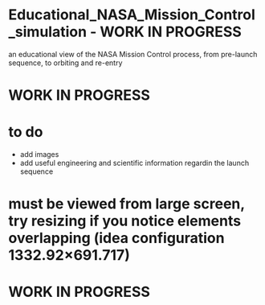 # Educational_NASA_Mission_Control_simulation - WORK IN PROGRESS
an educational view of the NASA Mission Control process, from pre-launch sequence, to orbiting and re-entry

# WORK IN PROGRESS

# to do
- add images 
- add useful engineering and scientific information regardin the launch sequence

# must be viewed from large screen, try resizing if you notice elements overlapping (idea configuration 1332.92×691.717)

# WORK IN PROGRESS

